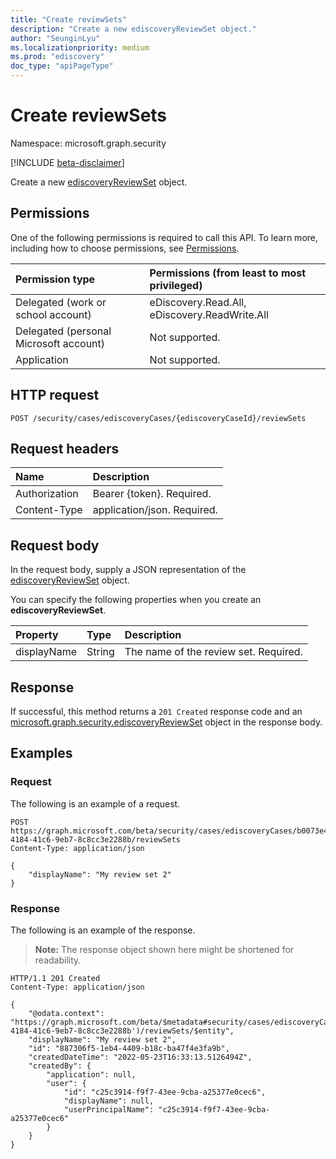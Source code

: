 ```yaml
---
title: "Create reviewSets"
description: "Create a new ediscoveryReviewSet object."
author: "SeunginLyu"
ms.localizationpriority: medium
ms.prod: "ediscovery"
doc_type: "apiPageType"
---
```


# Create reviewSets
Namespace: microsoft.graph.security

[!INCLUDE [beta-disclaimer](../../includes/beta-disclaimer.md)]

Create a new [ediscoveryReviewSet](../resources/security-ediscoveryreviewset.md) object.

## Permissions
One of the following permissions is required to call this API. To learn more, including how to choose permissions, see [Permissions](/graph/permissions-reference).

|Permission type|Permissions (from least to most privileged)|
|:---|:---|
|Delegated (work or school account)|eDiscovery.Read.All, eDiscovery.ReadWrite.All|
|Delegated (personal Microsoft account)|Not supported.|
|Application|Not supported.|

## HTTP request

<!-- {
  "blockType": "ignored"
}
-->
``` http
POST /security/cases/ediscoveryCases/{ediscoveryCaseId}/reviewSets
```

## Request headers
|Name|Description|
|:---|:---|
|Authorization|Bearer {token}. Required.|
|Content-Type|application/json. Required.|

## Request body
In the request body, supply a JSON representation of the [ediscoveryReviewSet](../resources/security-ediscoveryreviewset.md) object.

You can specify the following properties when you create an **ediscoveryReviewSet**.

|Property|Type|Description|
|:---|:---|:---|
|displayName|String|The name of the review set. Required.|


## Response

If successful, this method returns a `201 Created` response code and an [microsoft.graph.security.ediscoveryReviewSet](../resources/security-ediscoveryreviewset.md) object in the response body.

## Examples

### Request
The following is an example of a request.

<!-- {
  "blockType": "request",
  "name": "create_ediscoveryreviewset_from_"
}
-->
``` http
POST https://graph.microsoft.com/beta/security/cases/ediscoveryCases/b0073e4e-4184-41c6-9eb7-8c8cc3e2288b/reviewSets
Content-Type: application/json

{
    "displayName": "My review set 2"
}
```

### Response
The following is an example of the response.
>**Note:** The response object shown here might be shortened for readability.
<!-- {
  "blockType": "response",
  "truncated": true,
  "@odata.type": "microsoft.graph.security.ediscoveryReviewSet"
}
-->
``` http
HTTP/1.1 201 Created
Content-Type: application/json

{
    "@odata.context": "https://graph.microsoft.com/beta/$metadata#security/cases/ediscoveryCases('b0073e4e-4184-41c6-9eb7-8c8cc3e2288b')/reviewSets/$entity",
    "displayName": "My review set 2",
    "id": "887306f5-1eb4-4409-b18c-ba47f4e3fa9b",
    "createdDateTime": "2022-05-23T16:33:13.5126494Z",
    "createdBy": {
        "application": null,
        "user": {
            "id": "c25c3914-f9f7-43ee-9cba-a25377e0cec6",
            "displayName": null,
            "userPrincipalName": "c25c3914-f9f7-43ee-9cba-a25377e0cec6"
        }
    }
}
```

